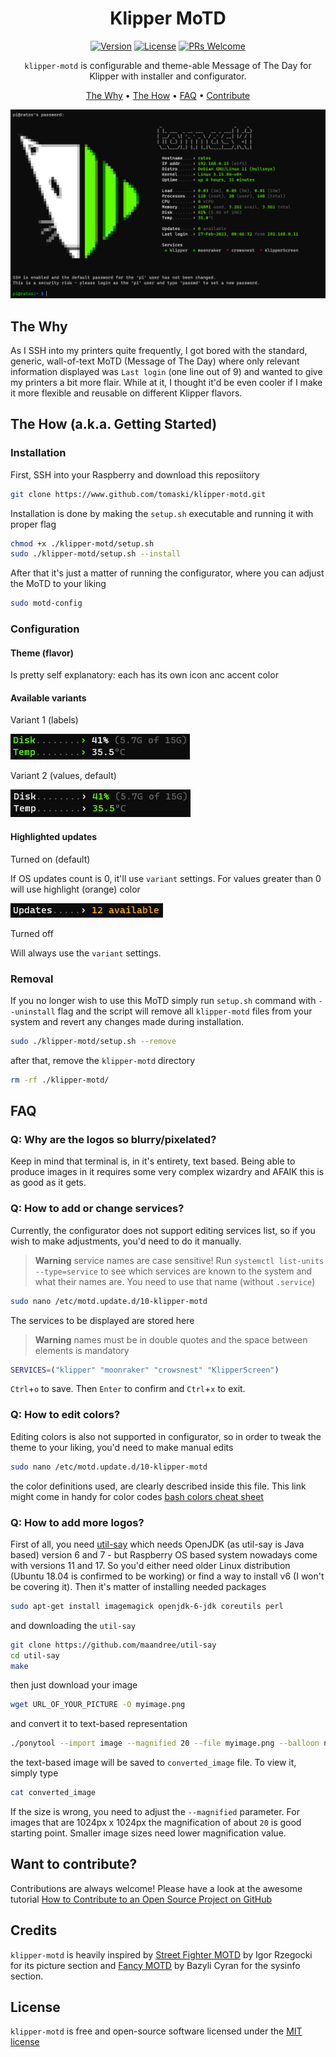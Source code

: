 <div align="center">

# Klipper MoTD

[![Version](https://img.shields.io/github/v/tag/tomaski/klipper-motd?label=Version&style=shields)](https://github.com/tomaski/klipper-motd/releases)
[![License](https://img.shields.io/github/license/tomaski/klipper-motd?label=License&style=shields)](https://github.com/tomaski/klipper-motd/blob/main/LICENSE)
[![PRs Welcome](https://img.shields.io/badge/PRs-welcome-brightgreen.svg?style=shields)](http://makeapullrequest.com)

`klipper-motd` is configurable and theme-able Message of The Day for Klipper with installer and configurator.

[The Why](#why)  •
[The How](#getting-started)  •
[FAQ](#faq)  •
[Contribute](#want-to-contribute)

![MOTD screenshot](readme-head.png)

</div>

## The Why

As I SSH into my printers quite frequently, I got bored with the standard, generic, wall-of-text MoTD (Message of The Day) where only relevant information displayed was `Last login` (one line out of 9) and wanted to give my printers a bit more flair. While at it, I thought it'd be even cooler if I make it more flexible and reusable on different Klipper flavors.

## The How (a.k.a. Getting Started)

### Installation

First, SSH into your Raspberry and download this reposiitory
```bash
git clone https://www.github.com/tomaski/klipper-motd.git
```

Installation is done by making the `setup.sh` executable and running it with proper flag
```bash
chmod +x ./klipper-motd/setup.sh
sudo ./klipper-motd/setup.sh --install
```

After that it's just a matter of running the configurator, where you can adjust the MoTD to your liking
```bash
sudo motd-config
```


### Configuration
#### Theme (flavor)
Is pretty self explanatory: each has its own icon anc accent color

#### Available variants
Variant  1 (labels)

![Variant 1](variant1.png)

Variant 2 (values, default)

![Variant 2](variant2.png)

#### Highlighted updates

Turned on (default)

If OS updates count is 0, it'll use `variant` settings. For values greater than 0 will use highlight (orange) color

![Highlighted updates](updates.png)

Turned off

Will always use the `variant` settings.

### Removal
If you no longer wish to use this MoTD simply run `setup.sh` command with `--uninstall` flag and the script will remove all `klipper-motd` files from your system and revert any changes made during installation.
```bash
sudo ./klipper-motd/setup.sh --remove
```
after that, remove the `klipper-motd` directory
```bash
rm -rf ./klipper-motd/
```

## FAQ
### Q: Why are the logos so blurry/pixelated?
Keep in mind that terminal is, in it's entirety, text based. Being able to produce images in it requires some very complex wizardry and AFAIK this is as good as it gets.

### Q: How to add or change services?
Currently, the configurator does not support editing services list, so if you wish to make adjustments, you'd need to do it manually.

> **Warning**
> service names are case sensitive! 
> Run `systemctl list-units --type=service` to see which services are known to the system and what their names are. You need to use that name (without `.service`)
```bash
sudo nano /etc/motd.update.d/10-klipper-motd
```

The services to be displayed are stored here
> **Warning**
> names must be in double quotes and the space between elements is mandatory
```bash
SERVICES=("klipper" "moonraker" "crowsnest" "KlipperScreen")
```
`Ctrl`+`o` to save. Then `Enter` to confirm and `Ctrl`+`x` to exit.

### Q: How to edit colors?
Editing colors is also not supported in configurator, so in order to tweak the theme to your liking, you'd need to make manual edits
```bash
sudo nano /etc/motd.update.d/10-klipper-motd
```
the color definitions used, are clearly described inside this file. This link might come in handy for color codes [bash colors cheat sheet](https://www.ditig.com/256-colors-cheat-sheet)

### Q: How to add more logos?
First of all, you need [util-say](https://github.com/maandree/util-say) which needs OpenJDK (as util-say is Java based) version 6 and 7 - but Raspberry OS based system nowadays come with versions 11 and 17. So you'd either need older Linux distribution (Ubuntu 18.04 is confirmed to be working) or find a way to install v6 (I won't be covering it). Then it's matter of installing needed packages
```bash
sudo apt-get install imagemagick openjdk-6-jdk coreutils perl
```
and downloading the `util-say`
```bash
git clone https://github.com/maandree/util-say
cd util-say
make
```
then just download your image
```bash
wget URL_OF_YOUR_PICTURE -O myimage.png
```
and convert it to text-based representation
```bash
./ponytool --import image --magnified 20 --file myimage.png --balloon n --export ponysay --platform xterm --chroma 1 --right 0 --left 0 --top 0 --bottom 0 > converted_image
```
the text-based image will be saved to `converted_image` file. To view it, simply type
```bash
cat converted_image
```
If the size is wrong, you need to adjust the `--magnified` parameter. For images that are 1024px x 1024px the magnification of about `20` is good starting point. Smaller image sizes need lower magnification value.

## Want to contribute?
Contributions are always welcome! Please have a look at the awesome tutorial [How to Contribute to an Open Source Project on GitHub](https://kcd.im/pull-request)

## Credits
`klipper-motd` is heavily inspired by [Street Fighter MOTD](https://github.com/ajgon/street-fighter-motd) by Igor Rzegocki for its picture section and [Fancy MOTD](https://github.com/bcyran/fancy-motd) by Bazyli Cyran for the sysinfo section.

## License
`klipper-motd` is free and open-source software licensed under the [MIT license](LICENSE.md)